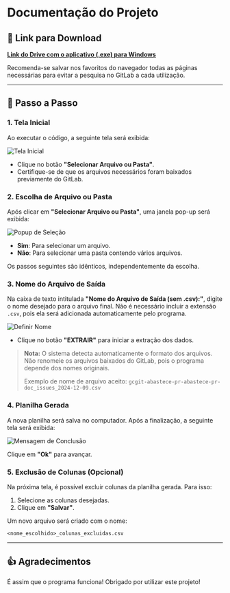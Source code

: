 # Documentação do Projeto

## 🔗 Link para Download
**[Link do Drive com o aplicativo (.exe) para Windows](https://github.com/DalPra0/TDEProgWeb)**

Recomenda-se salvar nos favoritos do navegador todas as páginas necessárias para evitar a pesquisa no GitLab a cada utilização.

---

## 🔄 Passo a Passo

### 1. Tela Inicial
Ao executar o código, a seguinte tela será exibida:

![Tela Inicial](https://github.com/user-attachments/assets/3f954d8d-d335-4018-927f-07c8f8e9e000)

- Clique no botão **"Selecionar Arquivo ou Pasta"**.
- Certifique-se de que os arquivos necessários foram baixados previamente do GitLab.

### 2. Escolha de Arquivo ou Pasta

Após clicar em **"Selecionar Arquivo ou Pasta"**, uma janela pop-up será exibida:

![Popup de Seleção](https://github.com/user-attachments/assets/3a3da24f-5010-4baf-80c7-8ffa2aa4a898)

- **Sim**: Para selecionar um arquivo.
- **Não**: Para selecionar uma pasta contendo vários arquivos.

Os passos seguintes são idênticos, independentemente da escolha.

### 3. Nome do Arquivo de Saída

Na caixa de texto intitulada **"Nome do Arquivo de Saída (sem .csv):"**, digite o nome desejado para o arquivo final. Não é necessário incluir a extensão `.csv`, pois ela será adicionada automaticamente pelo programa.

![Definir Nome](https://github.com/user-attachments/assets/162de67b-7c15-47d1-96b9-2caec94d0645)

- Clique no botão **"EXTRAIR"** para iniciar a extração dos dados.

> **Nota:** O sistema detecta automaticamente o formato dos arquivos. Não renomeie os arquivos baixados do GitLab, pois o programa depende dos nomes originais.
>
> Exemplo de nome de arquivo aceito: `gcgit-abastece-pr-abastece-pr-doc_issues_2024-12-09.csv`

### 4. Planilha Gerada

A nova planilha será salva no computador. Após a finalização, a seguinte tela será exibida:

![Mensagem de Conclusão](https://github.com/user-attachments/assets/02515b34-6d94-47d7-bb52-3ead8a3c6d2f)

Clique em **"Ok"** para avançar.

### 5. Exclusão de Colunas (Opcional)

Na próxima tela, é possível excluir colunas da planilha gerada. Para isso:

1. Selecione as colunas desejadas.
2. Clique em **"Salvar"**.

Um novo arquivo será criado com o nome:

`<nome_escolhido>_colunas_excluidas.csv`

---

## 👍 Agradecimentos

É assim que o programa funciona! Obrigado por utilizar este projeto!

